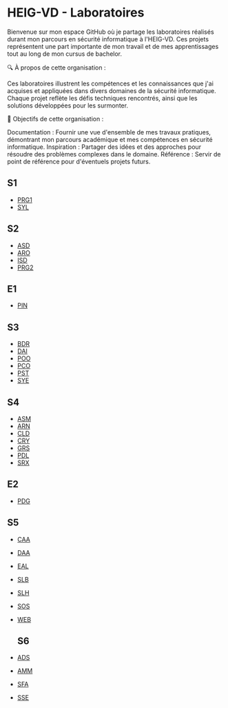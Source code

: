 # HEIG-VD - Laboratoires

Bienvenue sur mon espace GitHub où je partage les laboratoires réalisés durant mon parcours en sécurité informatique à l'HEIG-VD. Ces projets représentent une part importante de mon travail et de mes apprentissages tout au long de mon cursus de bachelor.

🔍 À propos de cette organisation :

Ces laboratoires illustrent les compétences et les connaissances que j'ai acquises et appliquées dans divers domaines de la sécurité informatique. Chaque projet reflète les défis techniques rencontrés, ainsi que les solutions développées pour les surmonter.

🎯 Objectifs de cette organisation :

Documentation : Fournir une vue d'ensemble de mes travaux pratiques, démontrant mon parcours académique et mes compétences en sécurité informatique.
Inspiration : Partager des idées et des approches pour résoudre des problèmes complexes dans le domaine.
Référence : Servir de point de référence pour d'éventuels projets futurs.

## S1

- [PRG1](https://github.com/HEIG-VD-AM/PRG1-21-22)
- [SYL](https://github.com/HEIG-VD-AM/SYL-21-22)

## S2

- [ASD](https://github.com/HEIG-VD-AM/ASD-21-22)
- [ARO](https://github.com/HEIG-VD-AM/ARO-21-22)
- [ISD](https://github.com/HEIG-VD-AM/ISD-21-22)
- [PRG2](https://github.com/HEIG-VD-AM/PRG2-21-22)

## E1

- [PIN](https://github.com/HEIG-VD-AM/PIN-21-22)

## S3

- [BDR](https://github.com/HEIG-VD-AM/BDR-22-23)
- [DAI](https://github.com/HEIG-VD-AM/DAI-22-23)
- [POO](https://github.com/HEIG-VD-AM/POO-22-23)
- [PCO](https://github.com/HEIG-VD-AM/PCO-22-23)
- [PST](https://github.com/HEIG-VD-AM/PST-22-23)
- [SYE](https://github.com/HEIG-VD-AM/SYE-22-23)

## S4

- [ASM](https://github.com/HEIG-VD-AM/ASM-22-23)
- [ARN](https://github.com/HEIG-VD-AM/ARN-22-23)
- [CLD](https://github.com/HEIG-VD-AM/CLD-22-23)
- [CRY](https://github.com/HEIG-VD-AM/CRY-22-23)
- [GRS](https://github.com/HEIG-VD-AM/GRS-22-23)
- [PDL](https://github.com/HEIG-VD-AM/PDL-22-23)
- [SRX](https://github.com/HEIG-VD-AM/SRX-22-23)

## E2

- [PDG](https://github.com/Duck-Pass)

## S5

- [CAA](https://github.com/HEIG-VD-AM/CAA-23-24)
- [DAA](https://github.com/HEIG-VD-AM/DAA-23-24)
- [EAL](https://github.com/HEIG-VD-AM/EAL-23-24)
- [SLB](https://github.com/HEIG-VD-AM/SLB-23-24)
- [SLH](https://github.com/HEIG-VD-AM/SLH-23-24)
- [SOS](https://github.com/HEIG-VD-AM/SOS-23-24)
- [WEB](https://github.com/HEIG-VD-AM/WEB-23-24)

  ## S6

- [ADS](https://github.com/HEIG-VD-AM/ADS-23-24)
- [AMM](https://github.com/HEIG-VD-AM/AMM-23-24)
- [SFA](https://github.com/HEIG-VD-AM/SFA-23-24)
- [SSE](https://github.com/HEIG-VD-AM/SSE-23-24)


